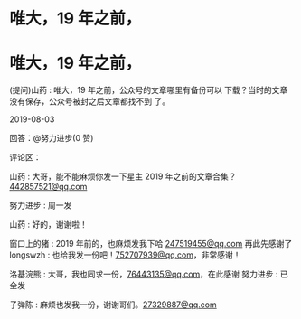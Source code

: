 # 唯大，19 年之前，

# 唯大，19 年之前，

(提问)山药 : 唯大，19 年之前，公众号的文章哪里有备份可以 下载？当时的文章没有保存，公众号被封之后文章都找不到 了。

2019-08-03

回答：@努力进步(0 赞)

评论区：

山药 : 大哥，能不能麻烦你发一下星主 2019 年之前的文章合集？442857521@qq.com

努力进步 : 周一发

山药 : 好的，谢谢啦！

窗口上的猪 : 2019 年前的，也麻烦发我下哈 247519455@qq.com 再此先感谢了 longswzh : 也给我发一份吧！752707939@qq.com，非常感谢！

洛基浣熊 : 大哥，我也同求一份，76443135@qq.com，在此感谢 努力进步 : 已全发

子弹陈 : 麻烦也发我一份，谢谢哥们。27329887@qq.com